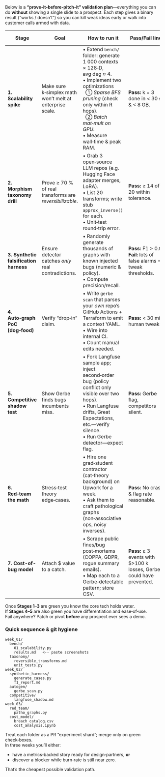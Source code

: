 Below is a **“prove‑it‑before‑pitch‑it” validation plan**—everything you can do **without** showing a single slide to a prospect.  Each step gives a binary result (“works / doesn’t”) so you can kill weak ideas early or walk into customer calls armed with data.

| Stage | Goal | How to run it | Pass/Fail line | Cost / Time |
|-------|------|--------------|----------------|-------------|
| **1. Scalability spike** | Make sure k‑simplex math won’t melt at enterprise scale. | • Extend `bench/` folder: generate 1 000 contexts × 128‑D, avg deg ≈ 4.<br>• Implement two optimizations<br>  ① *Sparse BFS pruning* (check only within R hops).<br>  ② *Batch mat‑mult on GPU*.<br>• Measure wall‑time & peak RAM. | **Pass:** k = 3 done in \< 30 s & \< 8 GB. | 1 eng × 3 days |
| **2. Morphism taxonomy drill** | Prove ≥ 70 % of real transforms are *reversibilizable*. | • Grab 3 open‑source LLM repos (e.g. Hugging Face adapter merges, LoRA).<br>• List 20 transforms; write stub `approx_inverse()` for each.<br>• Unit‑test round‑trip error. | **Pass:** ≥ 14 of 20 within tolerance. | 1 eng × 2 days |
| **3. Synthetic falsification harness** | Ensure detector catches *only* real contradictions. | • Randomly generate thousands of graphs with known injected bugs (numeric & policy).<br>• Compute precision/recall. | **Pass:** F1 > 0.9.<br>**Fail:** lots of false alarms = tweak thresholds. | 1 eng × 1 day |
| **4. Auto‑graph PoC (dog‑food)** | Verify “drop‑in” claim. | • Write `gerbe scan` that parses your *own* repo’s GitHub Actions + Terraform to emit a context YAML.<br>• Wire into internal CI.<br>• Count manual edits needed. | **Pass:** < 30 min human tweak. | 1 eng × 2 days |
| **5. Competitive shadow test** | Show Gerbe finds bugs incumbents miss. | • Fork Langfuse sample app; inject second‑order bug (policy conflict only visible over two hops).<br>• Run Langfuse drifts, Great Expectations, etc.—verify silence.<br>• Run Gerbe detector—expect flag. | **Pass:** Gerbe flag, competitors silent. | 1 eng × 2 days |
| **6. Red‑team the math** | Stress‑test theory edge‑cases. | • Hire one grad‑student contractor (cat‑theory background) on Upwork for a week.<br>• Ask them to craft pathological graphs (non‑associative ops, noisy inverses). | **Pass:** No crash & flag rate reasonable. | \$1–2 k |
| **7. Cost-of-bug model** | Attach $ value to a catch. | • Scrape public fines/bug post‑mortems (COPPA, GDPR, rogue summary emails).<br>• Map each to a Gerbe‑detectable pattern; store CSV. | **Pass:** ≥ 3 events with \$>100 k losses, Gerbe could have prevented. | 0.5 day research |

Once **Stages 1–3** are green you know the core tech holds water.  
If **Stages 4–5** are also green you have differentiation and ease‑of‑use.  
Fail anywhere? Patch or pivot **before** any prospect ever sees a demo.

### Quick sequence & git hygiene

```text
week_01/
  bench/
    01_scalability.py
    results.md   <-- paste screenshots
  taxonomy/
    reversible_transforms.md
    unit_tests.py
week_02/
  synthetic_harness/
    generate_cases.py
    f1_report.md
  autogen/
    gerbe_scan.py
  competitive/
    langfuse_shadow.md
week_03/
  red_team/
    patho_graphs.py
  cost_model/
    breach_catalog.csv
    cost_analysis.ipynb
```

Treat each folder as a PR “experiment shard”; merge only on green check‑boxes.  
In three weeks you’ll either:

* have a metrics‑backed story ready for design‑partners, **or**  
* discover a blocker while burn‑rate is still near zero.

That’s the cheapest possible validation path.


